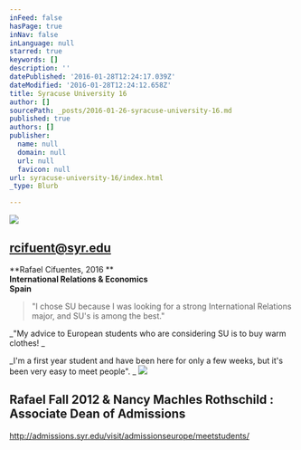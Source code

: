 ```yaml
---
inFeed: false
hasPage: true
inNav: false
inLanguage: null
starred: true
keywords: []
description: ''
datePublished: '2016-01-28T12:24:17.039Z'
dateModified: '2016-01-28T12:24:12.658Z'
title: Syracuse University 16
author: []
sourcePath: _posts/2016-01-26-syracuse-university-16.md
published: true
authors: []
publisher:
  name: null
  domain: null
  url: null
  favicon: null
url: syracuse-university-16/index.html
_type: Blurb

---
```

![](https://s3-us-west-2.amazonaws.com/the-grid-img/p/c3ee1468ff3bea32c8eb1fa592b69cb0478611ff.png)

## rcifuent@syr.edu

**Rafael Cifuentes, 2016 **  
**International Relations & Economics**  
**Spain**

> "I chose SU because I was looking for a strong International Relations major, and SU's is among the best." 

_"My advice to European students who are considering SU is to buy warm clothes! _

_I'm a first year student and have been here for only a few weeks, but it's been very easy to meet people". _
![](https://the-grid-user-content.s3-us-west-2.amazonaws.com/e380824f-5a57-4b41-b0dd-6132121a67ae.jpg)

## Rafael Fall 2012 & Nancy Machles Rothschild : Associate Dean of Admissions

http://admissions.syr.edu/visit/admissionseurope/meetstudents/